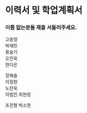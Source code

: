 # 이력서 및 학업계획서

### 이름 없는분들 제출 서둘러주세요.

고동영  
박재민  
류슬기  
오진욱  
한다은  

장해솔  
이정현  
노찬욱  
이범진 
최현정

조진형
박소현
